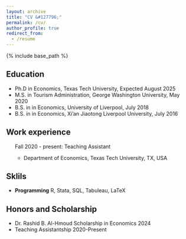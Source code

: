 ```yaml
---
layout: archive
title: "CV &#127796;"
permalink: /cv/
author_profile: true
redirect_from:
  - /resume
---
```


{% include base_path %}

<h2>Education</h2>
<ul>
<li>Ph.D in Economics, Texas Tech University, Expected August 2025</li>
<li>M.S. in Tourism Administration, George Washington University, May 2020</li>
<li>B.S. in in Economics, University of Liverpool, July 2018</li>
<li>B.S. in in Economics, Xi’an Jiaotong Liverpool University, July 2016</li>
</ul>

<h2>Work experience</h2>
<ul>
    Fall 2020 - present: Teaching Assistant
    <ul>
      <li>
        Department of Economics, Texas Tech University, TX, USA
      </li>
    </ul>
</ul>

  
<h2>Sklils</h2>
<ul>
  <li>
    <strong>Programming</strong>
    R, Stata, SQL, Tabuleau, LaTeX
  </li>  
</ul>

<h2>Honors and Scholarship</h2>
<ul>
  <li>
    Dr. Rashid B. Al-Hmoud Scholarship in Economics 2024
  </li>
  <li>
    Teaching Assistantship 2020-Present
  </li>
</ul>


  
